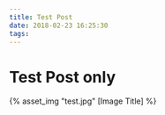 ```yaml
---
title: Test Post
date: 2018-02-23 16:25:30
tags:
---
```

# Test Post only

{% asset_img "test.jpg" [Image Title] %}